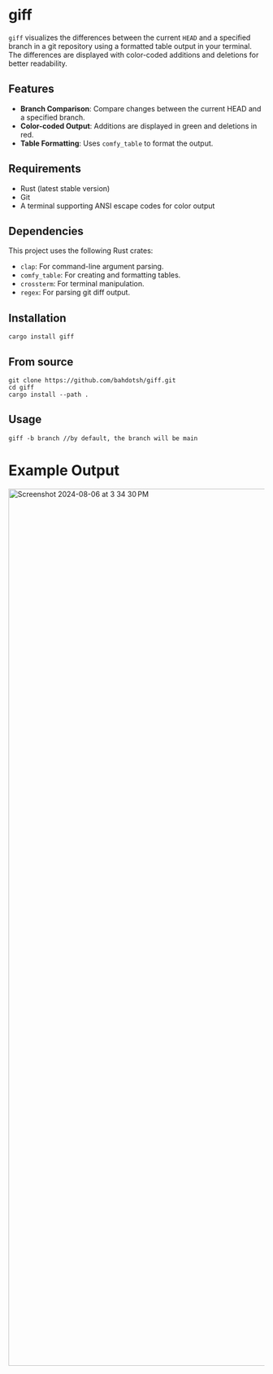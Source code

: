 # giff

`giff` visualizes the differences between the current `HEAD` and a specified branch in a git repository using a formatted table output in your terminal. The differences are displayed with color-coded additions and deletions for better readability.

## Features

- **Branch Comparison**: Compare changes between the current HEAD and a specified branch.
- **Color-coded Output**: Additions are displayed in green and deletions in red.
- **Table Formatting**: Uses `comfy_table` to format the output.

## Requirements

- Rust (latest stable version)
- Git
- A terminal supporting ANSI escape codes for color output

## Dependencies

This project uses the following Rust crates:

- `clap`: For command-line argument parsing.
- `comfy_table`: For creating and formatting tables.
- `crossterm`: For terminal manipulation.
- `regex`: For parsing git diff output.

## Installation
```
cargo install giff
```

## From source
```
git clone https://github.com/bahdotsh/giff.git
cd giff
cargo install --path .
```

## Usage
```
giff -b branch //by default, the branch will be main
```

# Example Output

<img width="1725" alt="Screenshot 2024-08-06 at 3 34 30 PM" src="https://github.com/user-attachments/assets/c196df7d-90e9-41f5-ab8e-cce1356740a3">
